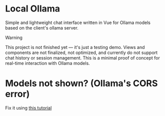 # Local Ollama
Simple and lightweight chat interface written in Vue for Ollama models based on the client's ollama server.

> [!WARNING]
> This project is not finished yet — it's just a testing demo.
> Views and components are not finalized, not optimized, and currently do not support chat history or session management.
> This is a minimal proof of concept for real-time interaction with Ollama models.

# Models not shown? (Ollama's CORS error)
Fix it using [this tutorial](https://objectgraph.com/blog/ollama-cors/)
